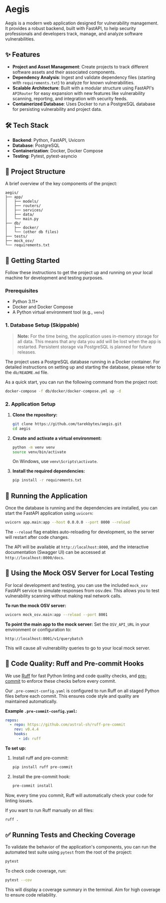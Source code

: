 # Aegis

Aegis is a modern web application designed for vulnerability management. It provides a robust backend, built with FastAPI, to help security professionals and developers track, manage, and analyze software vulnerabilities.

## ✨ Features

*   **Project and Asset Management**: Create projects to track different software assets and their associated components.
*   **Dependency Analysis**: Ingest and validate dependency files (starting with `requirements.txt`) to analyze for known vulnerabilities.
*   **Scalable Architecture**: Built with a modular structure using FastAPI's `APIRouter` for easy expansion with new features like vulnerability scanning, reporting, and integration with security feeds.
*   **Containerized Database**: Uses Docker to run a PostgreSQL database for persisting vulnerability and project data.

## 🛠️ Tech Stack

*   **Backend**: Python, FastAPI, Uvicorn
*   **Database**: PostgreSQL
*   **Containerization**: Docker, Docker Compose
*   **Testing**: Pytest, pytest-asyncio

## 📂 Project Structure

A brief overview of the key components of the project:
```
aegis/
├── app/
│   ├── models/
│   ├── routers/
│   ├── services/
│   ├── data/
│   └── main.py
├── db/
│   ├── docker/
│   └── (other db files)
├── tests/
├── mock_osv/
└── requirements.txt
```

## 🚀 Getting Started

Follow these instructions to get the project up and running on your local machine for development and testing purposes.

### Prerequisites

*   Python 3.11+
*   Docker and Docker Compose
*   A Python virtual environment tool (e.g., `venv`)

### 1. Database Setup (Skippable)

> **Note:** For the time being, the application uses in-memory storage for all data. This means that any data you add will be lost when the app is restarted. Persistent storage via PostgreSQL is planned for future releases.

The project uses a PostgreSQL database running in a Docker container. For detailed instructions on setting up and starting the database, please refer to the `db/README.md` file.

As a quick start, you can run the following command from the project root:
```bash
docker-compose -f db/docker/docker-compose.yml up -d
```

### 2. Application Setup

1.  **Clone the repository:**
    ```bash
    git clone https://github.com/tarekbytes/aegis.git
    cd aegis
    ```

2.  **Create and activate a virtual environment:**
    ```bash
    python -m venv venv
    source venv/bin/activate
    ```
    On Windows, use `venv\Scripts\activate`.

3.  **Install the required dependencies:**
    ```bash
    pip install -r requirements.txt
    ```

## 🏃 Running the Application

Once the database is running and the dependencies are installed, you can start the FastAPI application using `uvicorn`:

```bash
uvicorn app.main:app --host 0.0.0.0 --port 8000 --reload
```
The `--reload` flag enables auto-reloading for development, so the server will restart after code changes.

The API will be available at `http://localhost:8000`, and the interactive documentation (Swagger UI) can be accessed at `http://localhost:8000/docs`.

## 🧪 Using the Mock OSV Server for Local Testing

For local development and testing, you can use the included `mock_osv` FastAPI service to simulate responses from osv.dev. This allows you to test vulnerability scanning without making real network calls.

**To run the mock OSV server:**
```bash
uvicorn mock_osv.main:app --reload --port 8001
```

**To point the main app to the mock server:**
Set the `OSV_API_URL` in your environment or configuration to:
```
http://localhost:8001/v1/querybatch
```
This will cause all vulnerability queries to go to your local mock server.

## 🧹 Code Quality: Ruff and Pre-commit Hooks

We use [Ruff](https://github.com/astral-sh/ruff) for fast Python linting and code quality checks, and [pre-commit](https://pre-commit.com/) to enforce these checks before every commit.

Our `.pre-commit-config.yaml` is configured to run Ruff on all staged Python files before each commit. This ensures code style and quality are maintained automatically.

**Example `.pre-commit-config.yaml`:**
```yaml
repos:
  - repo: https://github.com/astral-sh/ruff-pre-commit
    rev: v0.4.4
    hooks:
      - id: ruff
```

**To set up:**
1. Install ruff and pre-commit:
    ```bash
    pip install ruff pre-commit
    ```
2. Install the pre-commit hook:
    ```bash
    pre-commit install
    ```
Now, every time you commit, Ruff will automatically check your code for linting issues.

If you want to run Ruff manually on all files:
```bash
ruff .
```

## ✅ Running Tests and Checking Coverage

To validate the behavior of the application's components, you can run the automated test suite using `pytest` from the root of the project:

```bash
pytest
```

To check code coverage, run:
```bash
pytest --cov
```
This will display a coverage summary in the terminal. Aim for high coverage to ensure code reliability.

